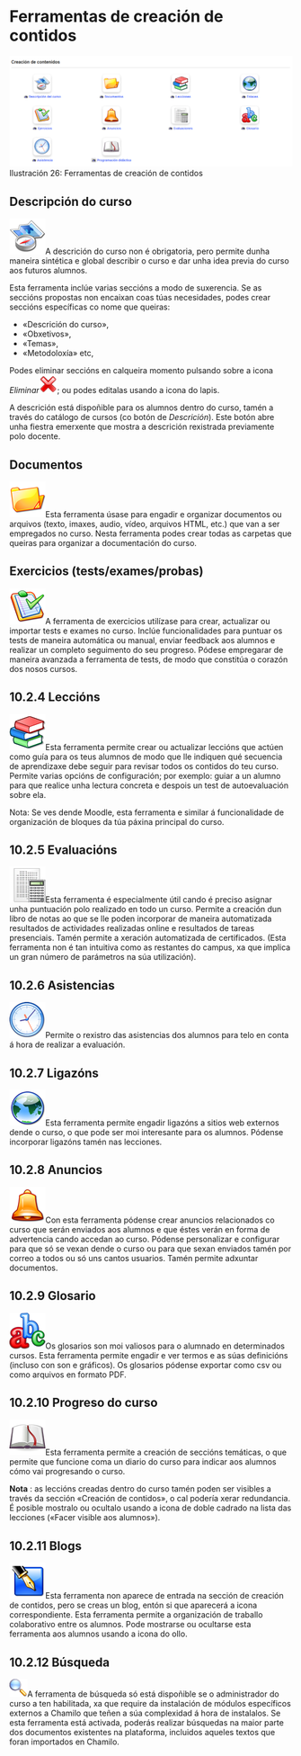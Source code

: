 # Ferramentas de creación de contidos

![](../../.gitbook/assets/images29%20%2810%29.png)Ilustración 26: Ferramentas de creación de contidos

## Descripción do curso <a id="descripci-n-del-curso"></a>

![](../../.gitbook/assets/graphics80%20%284%29.png)A descrición do curso non é obrigatoria, pero permite dunha maneira sintética e global describir o curso e dar unha idea previa do curso aos futuros alumnos.

Esta ferramenta inclúe varias seccións a modo de suxerencia. Se as seccións propostas non encaixan coas túas necesidades, podes crear seccións específicas co nome que queiras:

* «Descrición do curso»,
* «Obxetivos»,
* «Temas»,
* «Metodoloxía» etc,

Podes eliminar seccións en calqueira momento pulsando sobre a icona _Eliminar_![](../../.gitbook/assets/graphics83%20%284%29.png); ou podes editalas usando a icona do lapis.

A descrición está dispoñible para os alumnos dentro do curso, tamén a través do catálogo de cursos \(co botón de _Descrición_\). Este botón abre unha fiestra emerxente que mostra a descrición rexistrada previamente polo docente.

## Documentos <a id="documentos"></a>

![](../../.gitbook/assets/graphics85%20%284%29.png)Esta ferramenta úsase para engadir e organizar documentos ou arquivos \(texto, imaxes, audio, vídeo, arquivos HTML, etc.\) que van a ser empregados no curso. Nesta ferramenta podes crear todas as carpetas que queiras para organizar a documentación do curso.

## Exercicios \(tests/exames/probas\) <a id="exercicios-tests-exames-probas"></a>

![](../../.gitbook/assets/graphics86%20%284%29.png)A ferramenta de exercicios utilízase para crear, actualizar ou importar tests e exames no curso. Inclúe funcionalidades para puntuar os tests de maneira automática ou manual, enviar feedback aos alumnos e realizar un completo seguimento do seu progreso. Pódese empregarar de maneira avanzada a ferramenta de tests, de modo que constitúa o corazón dos nosos cursos.

## 10.2.4 Leccións <a id="10-2-4-leccions"></a>

![](../../.gitbook/assets/graphics87%20%284%29.png)Esta ferramenta permite crear ou actualizar leccións que actúen como guía para os teus alumnos de modo que lle indiquen qué secuencia de aprendizaxe debe seguir para revisar todos os contidos do teu curso. Permite varias opcións de configuración; por exemplo: guiar a un alumno para que realice unha lectura concreta e despois un test de autoevaluación sobre ela.

Nota: Se ves dende Moodle, esta ferramenta e similar á funcionalidade de organización de bloques da túa páxina principal do curso.

## 10.2.5 Evaluacións <a id="10-2-5-evaluacions"></a>

![](../../.gitbook/assets/graphics88%20%284%29.png)Esta ferramenta é especialmente útil cando é preciso asignar unha puntuación polo realizado en todo un curso. Permite a creación dun libro de notas ao que se lle poden incorporar de maneira automatizada resultados de actividades realizadas online e resultados de tareas presenciais. Tamén permite a xeración automatizada de certificados. \(Esta ferramenta non é tan intuitiva como as restantes do campus, xa que implica un gran número de parámetros na súa utilización\).

## 10.2.6 Asistencias <a id="10-2-6-asistencias"></a>

![](../../.gitbook/assets/graphics89%20%284%29.png)Permite o rexistro das asistencias dos alumnos para telo en conta á hora de realizar a evaluación.

## 10.2.7 Ligazóns <a id="10-2-7-ligazons"></a>

![](../../.gitbook/assets/graphics90%20%284%29.png)Esta ferramenta permite engadir ligazóns a sitios web externos dende o curso, o que pode ser moi interesante para os alumnos. Pódense incorporar ligazóns tamén nas lecciones.

## 10.2.8 Anuncios <a id="10-2-8-anuncios"></a>

![](../../.gitbook/assets/graphics91%20%284%29.png)Con esta ferramenta pódense crear anuncios relacionados co curso que serán enviados aos alumnos e que éstes verán en forma de advertencia cando accedan ao curso. Pódense personalizar e configurar para que só se vexan dende o curso ou para que sexan enviados tamén por correo a todos ou só uns cantos usuarios. Tamén permite adxuntar documentos.

## 10.2.9 Glosario <a id="10-2-9-glosario"></a>

![](../../.gitbook/assets/graphics92%20%284%29.png)Os glosarios son moi valiosos para o alumnado en determinados cursos. Esta ferramenta permite engadir e ver termos e as súas definicións \(incluso con son e gráficos\). Os glosarios pódense exportar como csv ou como arquivos en formato PDF.

## 10.2.10 Progreso do curso <a id="10-2-10-progreso-del-curso"></a>

![](../../.gitbook/assets/graphics93%20%284%29.png)Esta ferramenta permite a creación de seccións temáticas, o que permite que funcione coma un diario do curso para indicar aos alumnos cómo vai progresando o curso.

**Nota** : as leccións creadas dentro do curso tamén poden ser visibles a través da sección «Creación de contidos», o cal podería xerar redundancia. É posible mostralo ou ocultalo usando a icona de doble cadrado na lista das lecciones \(«Facer visible aos alumnos»\).

## 10.2.11 Blogs <a id="10-2-11-blogs"></a>

![](../../.gitbook/assets/graphics94%20%284%29.png)Esta ferramenta non aparece de entrada na sección de creación de contidos, pero se creas un blog, entón si que aparecerá a icona correspondiente. Esta ferramenta permite a organización de traballo colaborativo entre os alumnos. Pode mostrarse ou ocultarse esta ferramenta aos alumnos usando a icona do ollo.

## 10.2.12 Búsqueda <a id="10-2-12-busqueda"></a>

![](../../.gitbook/assets/graphics95%20%284%29.png)A ferramenta de búsqueda só está dispoñible se o administrador do curso a ten habilitada, xa que require da instalación de módulos específicos externos a Chamilo que teñen a súa complexidad á hora de instalalos. Se esta ferramenta está activada, poderás realizar búsquedas na maior parte dos documentos existentes na plataforma, incluidos aqueles textos que foran importados en Chamilo.


